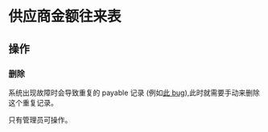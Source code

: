 # 供应商金额往来表

操作
---------------------------------------------------------------------------
### 删除
系统出现故障时会导致重复的 payable 记录 (例如[此 bug][fault-duplicate-payable]),此时就需要手动来删除这个重复记录。

只有管理员可操作。

[fault-duplicate-payable]: /faults/one-purchase-multiple-payables.md
